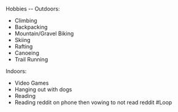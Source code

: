 Hobbies --
Outdoors:
- Climbing
- Backpacking
- Mountain/Gravel Biking
- Skiing
- Rafting
- Canoeing
- Trail Running

Indoors:
- Video Games
- Hanging out with dogs
- Reading
- Reading reddit on phone then vowing to not read reddit #Loop
